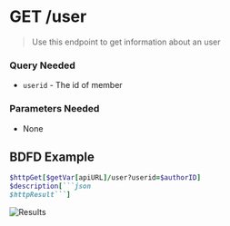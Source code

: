 # GET /user
> Use this endpoint to get information about an user

### Query Needed
* `userid` - The id of member
### Parameters Needed
* None


## BDFD Example
````ruby
$httpGet[$getVar[apiURL]/user?userid=$authorID]
$description[```json
$httpResult```]
````
![Results](https://media.discordapp.net/attachments/1065186079562534932/1072829401307299870/IMG_20230208_161046.jpg)